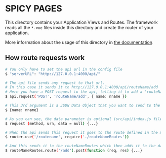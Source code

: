 # SPICY PAGES


This directory contains your Application Views and Routes.
The framework reads all the `*.vue` files inside this directory and create the router of your application.

More information about the usage of this directory in [the documentation](https://nuxtjs.org/guide/routing).

## How route requests work
``` bash
# You only have to set the api url in the config file
$ "serverURL": "http://127.0.0.1:4000/api/"

# The api file sends any request to that url.
# In this case it sends it to http://127.0.0.1:4000/api/routeName/add
# Here you have a POST request to the api, telling it to add a 'routeName' which is just a placeholder for a database model
$ api.request('POST', 'routeName/add', { name: nname })

# This 3rd argument is a JSON Data Object that you want to send to the sever
$ {name: nname}

# As you can see, the data parameter is optional (src/api/index.js file):
$ request (method, urn, data = null) {...}

# When the api sends this request it goes to the route defined in the master route file (src/route/index.js):
$ router.use('/routename', require('./routeNameRoutes'))

# And this sends it to the routeNameRoutes which then adds it to the database:
$ routeNameRoutes.route('/add').post(function (req, res) {...}

```
